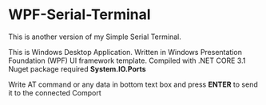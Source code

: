 # WPF-Serial-Terminal

This is another version of my Simple Serial Terminal.

This is Windows Desktop Application. Written in Windows Presentation Foundation (WPF) UI framework template.
Compiled with .NET CORE 3.1
Nuget package required <b>System.IO.Ports</b>

Write AT command or any data in bottom text box and press <b>ENTER</b> to send it to the connected Comport
